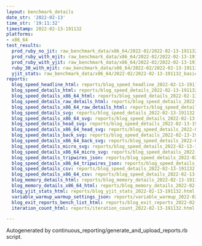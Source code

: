 ```yaml
---
layout: benchmark_details
date_str: '2022-02-13'
time_str: '19:11:32'
timestamp: 2022-02-13-191132
platforms:
- x86_64
test_results:
  prod_ruby_no_jit: raw_benchmark_data/x86_64/2022-02/2022-02-13-191132_basic_benchmark_prod_ruby_no_jit.json
  prod_ruby_with_mjit: raw_benchmark_data/x86_64/2022-02/2022-02-13-191132_basic_benchmark_prod_ruby_with_mjit.json
  prod_ruby_with_yjit: raw_benchmark_data/x86_64/2022-02/2022-02-13-191132_basic_benchmark_prod_ruby_with_yjit.json
  ruby_30_with_mjit: raw_benchmark_data/x86_64/2022-02/2022-02-13-191132_basic_benchmark_ruby_30_with_mjit.json
  yjit_stats: raw_benchmark_data/x86_64/2022-02/2022-02-13-191132_basic_benchmark_yjit_stats.json
reports:
  blog_speed_headline_html: reports/blog_speed_headline_2022-02-13-191132.html
  blog_speed_details_html: reports/blog_speed_details_2022-02-13-191132.html
  blog_speed_details_x86_64_html: reports/blog_speed_details_2022-02-13-191132.x86_64.html
  blog_speed_details_raw_details_html: reports/blog_speed_details_2022-02-13-191132.raw_details.html
  blog_speed_details_x86_64_raw_details_html: reports/blog_speed_details_2022-02-13-191132.x86_64.raw_details.html
  blog_speed_details_svg: reports/blog_speed_details_2022-02-13-191132.svg
  blog_speed_details_x86_64_svg: reports/blog_speed_details_2022-02-13-191132.x86_64.svg
  blog_speed_details_head_svg: reports/blog_speed_details_2022-02-13-191132.head.svg
  blog_speed_details_x86_64_head_svg: reports/blog_speed_details_2022-02-13-191132.x86_64.head.svg
  blog_speed_details_back_svg: reports/blog_speed_details_2022-02-13-191132.back.svg
  blog_speed_details_x86_64_back_svg: reports/blog_speed_details_2022-02-13-191132.x86_64.back.svg
  blog_speed_details_micro_svg: reports/blog_speed_details_2022-02-13-191132.micro.svg
  blog_speed_details_x86_64_micro_svg: reports/blog_speed_details_2022-02-13-191132.x86_64.micro.svg
  blog_speed_details_tripwires_json: reports/blog_speed_details_2022-02-13-191132.tripwires.json
  blog_speed_details_x86_64_tripwires_json: reports/blog_speed_details_2022-02-13-191132.x86_64.tripwires.json
  blog_speed_details_csv: reports/blog_speed_details_2022-02-13-191132.csv
  blog_speed_details_x86_64_csv: reports/blog_speed_details_2022-02-13-191132.x86_64.csv
  blog_memory_details_html: reports/blog_memory_details_2022-02-13-191132.html
  blog_memory_details_x86_64_html: reports/blog_memory_details_2022-02-13-191132.x86_64.html
  blog_yjit_stats_html: reports/blog_yjit_stats_2022-02-13-191132.html
  variable_warmup_warmup_settings_json: reports/variable_warmup_2022-02-13-191132.warmup_settings.json
  blog_exit_reports_bench_list_html: reports/blog_exit_reports_2022-02-13-191132.bench_list.html
  iteration_count_html: reports/iteration_count_2022-02-13-191132.html

---
```

Autogenerated by continuous_reporting/generate_and_upload_reports.rb script.
